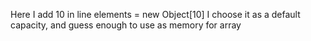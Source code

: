 Here I add 10 in line elements = new Object[10]
I choose it  as a default capacity, and guess enough
 to use as memory for array